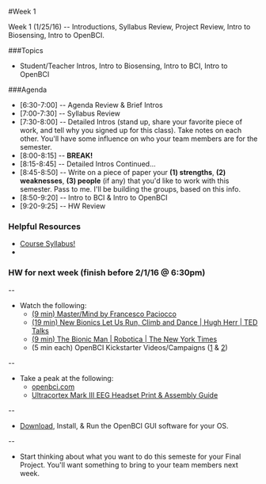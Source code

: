 #Week 1

Week 1 (1/25/16) -- Introductions, Syllabus Review, Project Review, Intro to Biosensing, Intro to OpenBCI.

###Topics

* Student/Teacher Intros, Intro to Biosensing, Intro to BCI, Intro to OpenBCI

###Agenda

* [6:30-7:00] -- Agenda Review & Brief Intros
* [7:00-7:30] -- Syllabus Review
* [7:30-8:00] -- Detailed Intros (stand up, share your favorite piece of work, and tell why you signed up for this class). Take notes on each other. You'll have some influence on who your team members are for the semester.
* [8:00-8:15] -- **BREAK!**
* [8:15-8:45] -- Detailed Intros Continued...
* [8:45-8:50] -- Write on a piece of paper your **(1) strengths**, **(2) weaknesses**, **(3) people** (if any) that you'd like to work with this semester. Pass to me. I'll be building the groups, based on this info.
* [8:50-9:20] -- Intro to BCI & Intro to OpenBCI
* [9:20-9:25] -- HW Review

### Helpful Resources

* [Course Syllabus!](https://github.com/conorrussomanno/BodyElectric--S16)
* 

### HW for next week (finish before 2/1/16 @ 6:30pm)
--

* Watch the following:
	* [(9 min) Master/Mind by Francesco Paciocco](https://vimeo.com/141479485)
	* [(19 min) New Bionics Let Us Run, Climb and Dance | Hugh Herr | TED Talks](https://www.youtube.com/watch?v=CDsNZJTWw0w)
	* [(9 min) The Bionic Man | Robotica | The New York Times](https://www.youtube.com/watch?v=KPhkVPNKtVA)
	* (5 min each) OpenBCI Kickstarter Videos/Campaigns ([1](https://www.kickstarter.com/projects/openbci/openbci-an-open-source-brain-computer-interface-fo/description) & [2](https://www.kickstarter.com/projects/openbci/openbci-biosensing-for-everybody/description))

--

* Take a peak at the following:
	* [openbci.com](http://openbci.com/) 
	* [Ultracortex Mark III EEG Headset Print & Assembly Guide](https://github.com/OpenBCI/Ultracortex/tree/master/Mark_3)
	
--
	
* [Download](http://openbci.com/index.php/downloads), Install, & Run the OpenBCI GUI software for your OS.

-- 

* Start thinking about what you want to do this semeste for your Final Project. You'll want something to bring to your team members next week.


